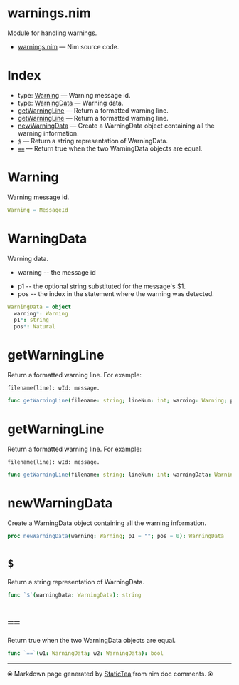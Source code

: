 # warnings.nim

Module for handling warnings.

* [warnings.nim](../src/warnings.nim) &mdash; Nim source code.
# Index

* type: [Warning](#warning) &mdash; Warning message id.
* type: [WarningData](#warningdata) &mdash; Warning data.
* [getWarningLine](#getwarningline) &mdash; Return a formatted warning line.
* [getWarningLine](#getwarningline-1) &mdash; Return a formatted warning line.
* [newWarningData](#newwarningdata) &mdash; Create a WarningData object containing all the warning information.
* [`$`](#) &mdash; Return a string representation of WarningData.
* [`==`](#-1) &mdash; Return true when the two WarningData objects are equal.

# Warning

Warning message id.

```nim
Warning = MessageId
```

# WarningData

Warning data.<ul class="simple"><li>warning -- the message id</li>
<li>p1 -- the optional string substituted for the message's $1.</li>
<li>pos -- the index in the statement where the warning was detected.</li>
</ul>


```nim
WarningData = object
  warning*: Warning
  p1*: string
  pos*: Natural

```

# getWarningLine

Return a formatted warning line. For example:

~~~
filename(line): wId: message.
~~~~

```nim
func getWarningLine(filename: string; lineNum: int; warning: Warning; p1 = ""): string
```

# getWarningLine

Return a formatted warning line. For example:

~~~
filename(line): wId: message.
~~~~

```nim
func getWarningLine(filename: string; lineNum: int; warningData: WarningData): string
```

# newWarningData

Create a WarningData object containing all the warning information.

```nim
proc newWarningData(warning: Warning; p1 = ""; pos = 0): WarningData
```

# `$`

Return a string representation of WarningData.

```nim
func `$`(warningData: WarningData): string
```

# `==`

Return true when the two WarningData objects are equal.

```nim
func `==`(w1: WarningData; w2: WarningData): bool
```


---
⦿ Markdown page generated by [StaticTea](https://github.com/flenniken/statictea/) from nim doc comments. ⦿
